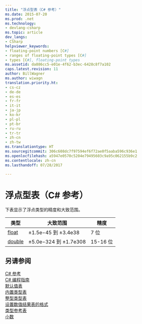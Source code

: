 ```yaml
---
title: "浮点型表（C# 参考）"
ms.date: 2015-07-20
ms.prod: .net
ms.technology:
- devlang-csharp
ms.topic: article
dev_langs:
- CSharp
helpviewer_keywords:
- floating-point numbers [C#]
- ranges of floating-point types [C#]
- types [C#], floating-point types
ms.assetid: da886cc5-e01e-4f62-b3ec-6428c8f7a102
caps.latest.revision: 11
author: BillWagner
ms.author: wiwagn
translation.priority.ht:
- cs-cz
- de-de
- es-es
- fr-fr
- it-it
- ja-jp
- ko-kr
- pl-pl
- pt-br
- ru-ru
- tr-tr
- zh-cn
- zh-tw
ms.translationtype: HT
ms.sourcegitcommit: 306c608dc7f97594ef6f72ae0f5aaba596c936e1
ms.openlocfilehash: a5947e0570c5204e79495603c9a95c062155b9c2
ms.contentlocale: zh-cn
ms.lasthandoff: 07/28/2017

---
```

# <a name="floating-point-types-table-c-reference"></a>浮点型表（C# 参考）
下表显示了浮点类型的精度和大致范围。  
  
|类型|大致范围|精度|  
|----------|-----------------------|---------------|  
|[float](float.md)|±1.5e−45 到 ±3.4e38|7 位|  
|[double](double.md)|±5.0e−324 到 ±1.7e308|15-16 位|  
  
## <a name="see-also"></a>另请参阅  
 [C# 参考](../../../csharp/language-reference/index.md)   
 [C# 编程指南](../../../csharp/programming-guide/index.md)   
 [默认值表](default-values-table.md)   
 [内置类型表](built-in-types-table.md)   
 [整型类型表](integral-types-table.md)   
 [设置数值结果表的格式](formatting-numeric-results-table.md)   
 [类型参考表](reference-tables-for-types.md)   
 [小数](decimal.md)

